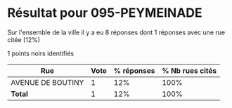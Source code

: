 # Résultat pour 095-PEYMEINADE

Sur l'ensemble de la ville il y a eu 8 réponses dont 1 réponses avec une rue citée (12%)

1 points noirs identifiés

| Rue | Vote | % réponses | % Nb rues cités|
|-----|------|------------|----------------|
| AVENUE DE BOUTINY | 1 | 12% | 100%|
| **Total** | 1 | 12% | 100%|
